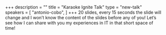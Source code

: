+++
description = ""
title = "Karaoke Ignite Talk"
type = "new-talk"
speakers = [
        "antonio-cobo",
]
+++
20 slides, every 15 seconds the slide will change and I won’t know the content of the slides before any of you! Let’s see how I can share with you my experiences in IT in that short space of time!